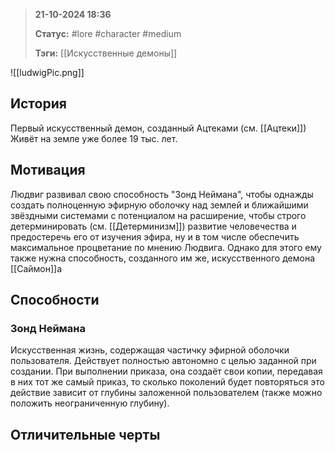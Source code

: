 > **21-10-2024 18:36**
> 
> **Статус:** #lore #character #medium 
> 
> **Тэги:**  [[Искусственные демоны]]

![[ludwigPic.png]]
## История

Первый искусственный демон, созданный Ацтеками (см. [[Ацтеки]])
Живёт на земле уже более 19 тыс. лет. 

## Мотивация

Людвиг развивал свою способность "Зонд Неймана", чтобы однажды создать полноценную эфирную оболочку над землей и ближайшими звёздными системами с потенциалом на расширение, чтобы строго детерминировать (см.  [[Детерминизм]]) развитие человечества и предостеречь его от изучения эфира, ну и в том числе обеспечить максимальное процветание по мнению Людвига. Однако для этого ему также нужна способность, созданного им же, искусственного демона [[Саймон]]а

## Способности
### Зонд Неймана
Искусственная жизнь, содержащая частичку эфирной оболочки пользователя. Действует полностью автономно с целью заданной при создании. При выполнении приказа, она создаёт свои копии, передавая в них тот же самый приказ, то сколько поколений будет повторяться это действие зависит от глубины заложенной пользователем (также можно положить неограниченную глубину).

## Отличительные черты

